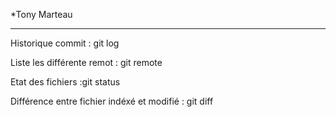 *Tony Marteau
*****

Historique commit : git log

Liste les différente remot : git remote

Etat des fichiers :git status

Différence entre fichier indéxé et modifié : git diff

